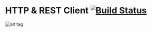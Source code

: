 # HTTP & REST Client [![Build Status](https://travis-ci.org/HPI-SWA-Teaching/SWT16-Project-03.svg?branch=master)](https://travis-ci.org/HPI-SWA-Teaching/SWT16-Project-03)

![alt tag](https://img.buzzfeed.com/buzzfeed-static/static/2014-06/24/11/enhanced/webdr11/anigif_enhanced-21331-1403623062-2.gif)
